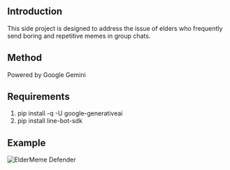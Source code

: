 ## Introduction

This side project is designed to address the issue of elders who frequently send boring and repetitive memes in group chats.

## Method

Powered by Google Gemini

## Requirements

1. pip install -q -U google-generativeai
2. pip install line-bot-sdk

## Example

![ElderMeme Defender](https://github.com/jason3067812/ElderMeme_Defender/assets/56544982/ea79efc0-2f1d-49b7-99a8-da57715715fa)


